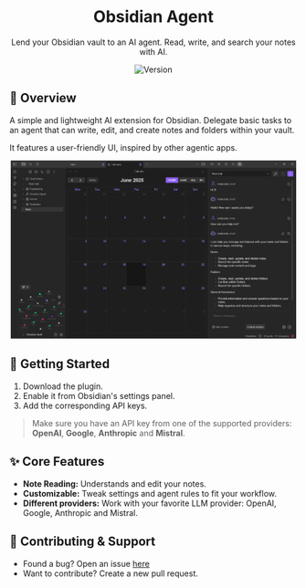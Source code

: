 <h1 align="center">Obsidian Agent</h1>

<p align="center">
  Lend your Obsidian vault to an AI agent. Read, write, and search your notes with AI.<br/>
</p>

<p align="center">
  <img src="https://img.shields.io/badge/Version-0.1-blueviolet" alt="Version">
</p>


## 🚀 Overview
A simple and lightweight AI extension for Obsidian. Delegate basic tasks to an agent that can write, edit, and create notes and folders within your vault.

It features a user-friendly UI, inspired by other agentic apps.

<p align="center">
  <img src="imgs/chat-overview.png" alt="Obsidian Agent Chat Overview" width="500"/>
</p>


## 🧠 Getting Started

1. Download the plugin.
2. Enable it from Obsidian's settings panel.
3. Add the corresponding API keys.

> Make sure you have an API key from one of the supported providers: **OpenAI**, **Google**, **Anthropic** and **Mistral**.


## ✨ Core Features
<ul>
  <li><b>Note Reading:</b> Understands and edit your notes.</li>
  <li><b>Customizable:</b> Tweak settings and agent rules to fit your workflow.</li>
  <li><b>Different providers:</b> Work with your favorite LLM provider: OpenAI, Google, Anthropic and Mistral.</li>
</ul>


## 🤝 Contributing & Support

- Found a bug? Open an issue [here](https://github.com/TheManuelML/obsidian-agent/issues)
- Want to contribute? Create a new pull request.